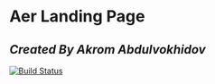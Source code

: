 # Aer Landing Page
## _Created By Akrom Abdulvokhidov_
[![Build Status](https://travis-ci.org/joemccann/dillinger.svg?branch=master)](https://travis-ci.org/joemccann/dillinger)
